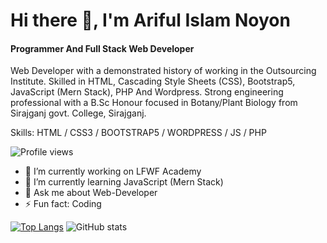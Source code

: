 
# Hi there 👋, I'm Ariful Islam Noyon
#### Programmer And Full Stack Web Developer


Web Developer with a demonstrated history of working in the Outsourcing Institute. Skilled in HTML, Cascading Style Sheets (CSS), Bootstrap5, JavaScript (Mern Stack), PHP And Wordpress. Strong engineering professional with a B.Sc Honour focused in Botany/Plant Biology from Sirajganj govt. College, Sirajganj.


Skills:  HTML / CSS3 / BOOTSTRAP5 / WORDPRESS / JS / PHP 


![Profile views](https://gpvc.arturio.dev/programmerariful)  


- 🔭 I’m currently working on LFWF Academy 
- 🌱 I’m currently learning JavaScript (Mern Stack) 
- 💬 Ask me about Web-Developer 
- ⚡ Fun fact: Coding  

[![Top Langs](https://github-readme-stats.vercel.app/api/top-langs/?username=programmerariful)](https://github.com/anuraghazra/github-readme-stats)                             ![GitHub stats](https://github-readme-stats.vercel.app/api?username=programmerariful&show_icons=true)  
